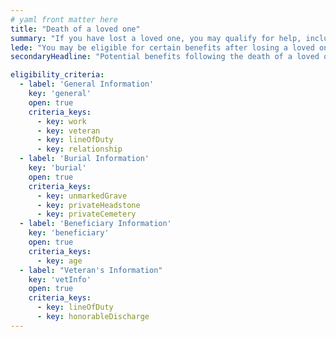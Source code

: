 ```yaml
---
# yaml front matter here
title: "Death of a loved one"
summary: "If you have lost a loved one, you may qualify for help, including help with burial costs, financial support, and more."
lede: "You may be eligible for certain benefits after losing a loved one. Please answer the following questions to help us estimate what benefits might be available to help you during this time, including burial support and memorials for veterans and financial support for surviving spouses and children. We work closely with federal agencies to make our estimates accurate, but no benefits are guaranteed until you apply for them directly with each agency."
secondaryHeadline: "Potential benefits following the death of a loved one"

eligibility_criteria:
  - label: 'General Information'
    key: 'general'
    open: true
    criteria_keys:
      - key: work
      - key: veteran
      - key: lineOfDuty
      - key: relationship
  - label: 'Burial Information'
    key: 'burial'
    open: true
    criteria_keys:
      - key: unmarkedGrave
      - key: privateHeadstone
      - key: privateCemetery
  - label: 'Beneficiary Information'
    key: 'beneficiary'
    open: true
    criteria_keys:
      - key: age
  - label: "Veteran's Information"
    key: 'vetInfo'
    open: true
    criteria_keys:
      - key: lineOfDuty
      - key: honorableDischarge
---
```

